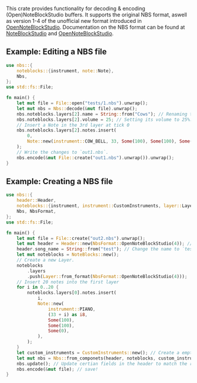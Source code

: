 This crate provides functionality for decoding & encoding (Open)NoteBlockStudio buffers.
It supports the original NBS format, aswell as version 1-4 of the unofficial new format introduced in [OpenNoteBlockStudio](https://github.com/HielkeMinecraft/OpenNoteBlockStudio).
Documentation on the NBS format can be found at [NoteBlockStudio](https://www.stuffbydavid.com/mcnbs/format) and [OpenNoteBlockStudio](https://hielkeminecraft.github.io/OpenNoteBlockStudio/nbs).
## Example: Editing a NBS file
```rust
use nbs::{
    noteblocks::{instrument, note::Note},
    Nbs,
};
use std::fs::File;

fn main() {
    let mut file = File::open("tests/1.nbs").unwrap();
    let mut nbs = Nbs::decode(&mut file).unwrap();
    nbs.noteblocks.layers[2].name = String::from("Cows"); // Renaming the 3rd layer "Cows".
    nbs.noteblocks.layers[2].volume = 25; // Setting its volume to 25%.
    // Insert a Note in the 3rd layer at tick 0
    nbs.noteblocks.layers[2].notes.insert(
        0,
        Note::new(instrument::COW_BELL, 33, Some(100), Some(100), Some(0)),
    );
    // Write the changes to `out1.nbs`.
    nbs.encode(&mut File::create("out1.nbs").unwrap()).unwrap();
}
```
## Example: Creating a NBS file
```rust
use nbs::{
    header::Header,
    noteblocks::{instrument, instrument::CustomInstruments, layer::Layer, note::Note, NoteBlocks},
    Nbs, NbsFormat,
};
use std::fs::File;

fn main() {
    let mut file = File::create("out2.nbs").unwrap();
    let mut header = Header::new(NbsFormat::OpenNoteBlockStudio(4)); // Create a header.
    header.song_name = String::from("test"); // Change the name to `test`.
    let mut noteblocks = NoteBlocks::new();
    // Create a new Layer.
    noteblocks
        .layers
        .push(Layer::from_format(NbsFormat::OpenNoteBlockStudio(4)));
    // Insert 20 notes into the first layer
    for i in 0..20 {
        noteblocks.layers[0].notes.insert(
            i,
            Note::new(
                instrument::PIANO,
                (33 + i) as i8,
                Some(100),
                Some(100),
                Some(0),
            ),
        );
    }
    let custom_instruments = CustomInstruments::new(); // Create a empty list of custom instruments.
    let mut nbs = Nbs::from_componets(header, noteblocks, custom_instruments); // Assamble everything together.
    nbs.update(); // Update certian fields in the header to match the rest of the file.
    nbs.encode(&mut file); // save!
}
```